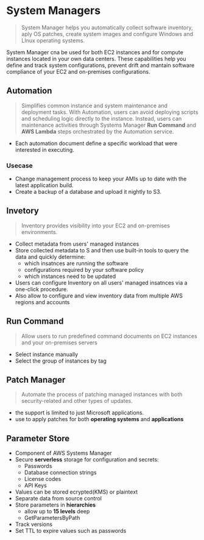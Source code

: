 # System Managers
> System Manager helps you automatically collect software inventory, aply OS patches, create system images and configure Windows and LInux operating systems.

System Manager cna be used for both EC2 instances and for compute instances located in your own data centers. These capabilities help you define and track system configurations, prevent drift and mantain software compliance of your EC2 and on-premises configurations.

## Automation
> Simplifies common instance and system maintenance and deployment tasks. With Automation, users can avoid deploying scripts and scheduling logic directly to the instance. Instead, users can maintenance activities through Systems Manager **Run Command** and **AWS Lambda** steps orchestrated by the Automation service.

* Each automation document define a specific workload that were interested in executing.

### Usecase
* Change management process to keep your AMIs up to date with the latest application build.
* Create a backup of a database and upload it nightly to S3.

## Invetory
> Inventory provides visibility into your EC2 and on-premises environments.

* Collect metadata from users' managed instances
* Store collected metadata to S and then use built-in tools to query the data and quickly determine: 
    * which insatnces are running the software
    * configurations required by your software policy
    * which instances need to be updated
* Users can configure Inventory on all users' managed insatnces via a one-click procedure. 
* Also allow to configure and view inventory data from multiple AWS regions and accounts

## Run Command
> Allow users to run predefined command documents on EC2 instances and your on-premises servers
* Select instance manually
* Select the group of instances by tag

## Patch Manager
> Automate the process of patching managed instances with both security-related and other types of updates.
* the support is limited to just Microsoft applications.
* use to apply patches for both **operating systems** and **applications**

## Parameter Store
* Component of AWS Systems Manager
* Secure **serverless** storage for configuration and secrets:
  * Passwords
  * Database connection strings
  * License codes
  * API Keys
* Values can be stored ecrypted(KMS) or plaintext
* Separate data from source control
* Store parameters in **hierarchies**
  * allow up to **15 levels** deep
  * GetParametersByPath
* Track versions
* Set TTL to expire values such as passwords